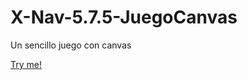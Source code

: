 # X-Nav-5.7.5-JuegoCanvas
Un sencillo juego con canvas

[Try me!](https://merinhunter.github.io/X-Nav-5.7.6-JuegoCanvas)
